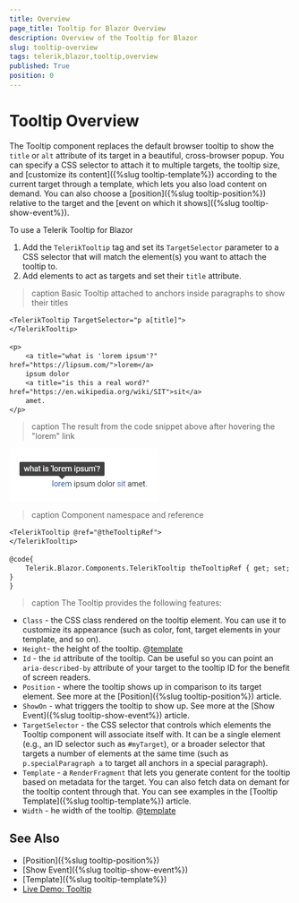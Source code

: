 ```yaml
---
title: Overview
page_title: Tooltip for Blazor Overview
description: Overview of the Tooltip for Blazor
slug: tooltip-overview
tags: telerik,blazor,tooltip,overview
published: True
position: 0
---
```


# Tooltip Overview

The Tooltip component replaces the default browser tooltip to show the `title` or `alt` attribute of its target in a beautiful, cross-browser popup. You can specify a CSS selector to attach it to multiple targets, the tooltip size, and [customize its content]({%slug tooltip-template%}) according to the current target through a template, which lets you also load content on demand. You can also choose a [position]({%slug tooltip-position%}) relative to the target and the [event on which it shows]({%slug tooltip-show-event%}).

To use a Telerik Tooltip for Blazor

1. Add the `TelerikTooltip` tag and set its `TargetSelector` parameter to a CSS selector that will match the element(s) you want to attach the tooltip to.
1. Add elements to act as targets and set their `title` attribute.

>caption Basic Tooltip attached to anchors inside paragraphs to show their titles

````CSHTML
<TelerikTooltip TargetSelector="p a[title]">
</TelerikTooltip>

<p>
    <a title="what is 'lorem ipsum'?" href="https://lipsum.com/">lorem</a>
    ipsum dolor
    <a title="is this a real word?" href="https://en.wikipedia.org/wiki/SIT">sit</a>
    amet.
</p>
````

>caption The result from the code snippet above after hovering the "lorem" link

![tooltip first look](images/tooltip-first-look.png)

>caption Component namespace and reference

````CSHTML
<TelerikTooltip @ref="@theTooltipRef">
</TelerikTooltip>

@code{
    Telerik.Blazor.Components.TelerikTooltip theTooltipRef { get; set; }
}
````

>caption The Tooltip provides the following features:

* `Class` - the CSS class rendered on the tooltip element. You can use it to customize its appearance (such as color, font, target elements in your template, and so on).
* `Height`- the height of the tooltip. @[template](/_contentTemplates/tooltip/notes.md#dimensions-behavior)
* `Id` - the `id` attribute of the tooltip. Can be useful so you can point an `aria-described-by` attribute of your target to the tooltip ID for the benefit of screen readers.
* `Position` - where the tooltip shows up in comparison to its target element. See more at the [Position]({%slug tooltip-position%}) article.
* `ShowOn` - what triggers the tooltip to show up. See more at the [Show Event]({%slug tooltip-show-event%}) article.
* `TargetSelector` - the CSS selector that controls which elements the Tooltip component will associate itself with. It can be a single element (e.g., an ID selector such as `#myTarget`), or a broader selector that targets a number of elements at the same time (such as `p.specialParagraph a` to target all anchors in a special paragraph).
* `Template` - a `RenderFragment` that lets you generate content for the tooltip based on metadata for the target. You can also fetch data on demant for the tooltip content through that. You can see examples in the [Tooltip Template]({%slug tooltip-template%}) article.
* `Width` - he width of the tooltip. @[template](/_contentTemplates/tooltip/notes.md#dimensions-behavior)


## See Also

  * [Position]({%slug tooltip-position%})
  * [Show Event]({%slug tooltip-show-event%})
  * [Template]({%slug tooltip-template%})
  * [Live Demo: Tooltip](https://demos.telerik.com/blazor-ui/tooltip/overview)
